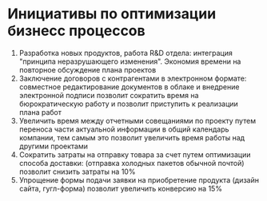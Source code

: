 # Инициативы по оптимизации бизнесс процессов
1. Разработка новых продуктов, работа R&D отдела: интеграция "принципа неразрушающего изменения". Экономия времени на повторное обсуждение плана проектов
2. Заключение договоров с контрагентами в электронном формате: совместное редактирование документов в облаке и внедрение электронной подписи позволит сократить время на бюрократическую работу и позволит приступить к реализации плана работ
3. Увеличить время между отчетными совещаниями по проекту путем переноса части актуальной информации в общий календарь компании, тем самым это позволит увеличить время работы над другими проектами
4. Сократить затраты на отправку товара за счет путем оптимизации способа доставки: (отправка холодных пакетов обычной почтой) позволит снизить затраты на 10%
5. Упрощение формы подачи заявки на приобретение продукта (дизайн сайта, гугл-форма) позволит увеличить конверсию на 15%